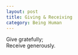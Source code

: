 ```yaml
---
layout: post
title: Giving & Receiving
category: Being Human 
---
```


Give gratefully;  
Receive generously.
